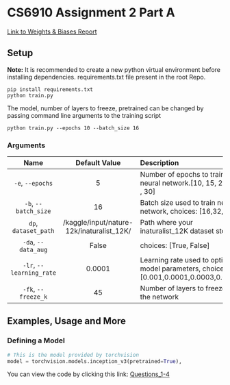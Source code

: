 # CS6910 Assignment 2 Part A

[Link to Weights & Biases Report](https://wandb.ai/cs23m007/dl-assignment-2/reports/CS6910-Assignment-2--Vmlldzo3Mzk2NDcz)

## Setup

**Note:** It is recommended to create a new python virtual environment before installing dependencies. requirements.txt file present in the root Repo.

```
pip install requirements.txt
python train.py
```

The model, number of layers to freeze, pretrained can be changed by passing command line arguments to the training script


```
python train.py --epochs 10 --batch_size 16
``` 

### Arguments

| Name | Default Value | Description |
| :---: | :-------------: | :----------- |
| `-e`, `--epochs` | 5 | Number of epochs to train neural network.[10, 15, 20 , 25 , 30] |
| `-b`, `--batch_size` | 16 | Batch size used to train neural network, choices: [16,32,64] | 
| `dp`, `dataset_path` | /kaggle/input/nature-12k/inaturalist_12K/ | Path where your inaturalist_12K dataset store | 
| `-da`, `--data_aug` | False | choices:  [True, False] | 
| `-lr`, `--learning_rate` | 0.0001 | Learning rate used to optimize model parameters, choices: [0.001,0.0001,0.0003,0.0005] | 
| `-fk`, `--freeze_k` | 45 | Number of layers to freeze in the network |

## Examples, Usage and More

### Defining a Model

```python
# This is the model provided by torchvision
model = torchvision.models.inception_v3(pretrained=True),
 ```

You can view the code by clicking this link: [Questions_1-4](<DL_ASSIGNMENT_2_PART_B.ipynb>)
